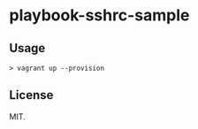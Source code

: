 playbook-sshrc-sample
=====================

Usage
-----

```
> vagrant up --provision
```

License
-------

MIT.
